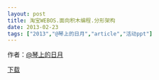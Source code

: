 ```yaml
---
layout: post
title: 淘宝WEBOS.面向积木编程.分形架构
date: 2013-02-23
tags: ["2013","@琴上的日月","article","活动ppt"]
---
```


作者：[@琴上的日月](http://weibo.com/u/2404331851)

[下载](http://greenteajug.github.io/images/WEBOS.面向积木编程.分形架构微活动分享版.pdf)
